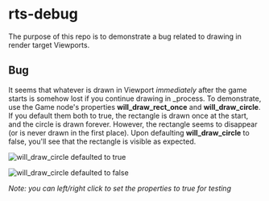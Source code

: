 # rts-debug

The purpose of this repo is to demonstrate a bug related to drawing in render target Viewports.

## Bug

It seems that whatever is drawn in Viewport *immediately* after the game starts is somehow lost if you continue drawing in \_process. To demonstrate, use the Game node's properties **will_draw_rect_once** and **will_draw_circle**. If you default them both to true, the rectangle is drawn once at the start, and the circle is drawn forever. However, the rectangle seems to disappear (or is never drawn in the first place). Upon defaulting **will_draw_circle** to false, you'll see that the rectangle is visible as expected.

![will_draw_circle defaulted to true](https://i.imgur.com/eaJGEj2.png)

![will_draw_circle defaulted to false](https://i.imgur.com/RC6ZwBi.png)

*Note: you can left/right click to set the properties to true for testing*
